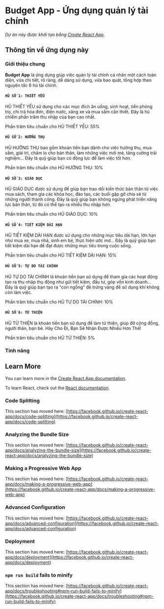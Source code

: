 # Budget App - Ứng dụng quản lý tài chính

*Dự án này được khởi tạo bằng [Create React App](https://github.com/facebook/create-react-app)*.

## Thông tin về ứng dụng này

### Giới thiệu chung

**Budget App** là ứng dụng giúp việc quản lý tài chính cá nhân một cách toàn diện, vừa chi tiết, rõ ràng, dễ dàng sử dụng, vừa bao quát, tổng hợp theo nguyên tắc 6 hũ tài chính.

#### `HŨ SỐ 1: THIẾT YẾU`

HŨ THIẾT YẾU sử dụng cho các mục đích ăn uống, sinh hoạt, tiền phòng trọ, chi trả hóa đơn, điện nước, xăng xe và mua sắm cần thiết. Đây là hũ chiếm phần trăm thu nhập của bạn cao nhất.

Phần trăm tiêu chuẩn cho HŨ THIẾT YẾU: 55%

#### `HŨ SỐ 2: HƯỞNG THỤ`

HŨ HƯỞNG THỤ bao gồm khoản tiền bạn dành cho việc hưởng thụ, mua sắm, giải trí, chăm lo cho bản thân, làm những việc mới mẻ, tăng cường trải nghiệm... Đây là quỹ giúp bạn có động lực để làm việc tốt hơn.

Phần trăm tiêu chuẩn cho HŨ HƯỞNG THỤ: 10%

#### `HŨ SỐ 3: GIÁO DỤC`

HŨ GIÁO DỤC được sử dụng để giúp bạn trao dồi kiến thức bản thân từ việc mua sách, tham gia các khóa học, đào tạo, các buổi gặp gỡ chia sẻ từ những người thành công. Đây là quỹ giúp bạn không ngừng phát triển năng lực bản thân, từ đó có thể tạo ra nhiều thu nhập hơn.

Phần trăm tiêu chuẩn cho HŨ GIÁO DỤC: 10%

#### `HŨ SỐ 4: TIẾT KIỆM DÀI HẠN`

HŨ TIẾT KIỆM DÀI HẠN được sử dụng cho những mục tiêu dài hạn, lớn hạn như mua xe, mua nhà, sinh em bé, thực hiện ước mơ... Đây là quỹ giúp bạn tiết kiệm dài hạn để đạt được những mục tiêu trong cuộc sống.

Phần trăm tiêu chuẩn cho HŨ TIẾT KIỆM DÀI HẠN: 10%

#### `HŨ SỐ 5: TỰ DO TÀI CHÍNH`

HŨ TỰ DO TÀI CHÍNH là khoản tiền bạn sử dụng để tham gia các hoạt động tạo ra thu nhập thụ động như gửi tiết kiệm, đầu tư, góp vốn kinh doanh... Đây là quỹ giúp bạn tạo ra "con ngỗng" đẻ trứng vàng để sử dụng khi không còn làm việc.

Phần trăm tiêu chuẩn cho HŨ TỰ DO TÀI CHÍNH: 10%

#### `HŨ SỐ 6: TỪ THIỆN`

HŨ TỪ THIỆN là khoản tiền bạn sử dụng để làm từ thiện, giúp đỡ cộng đồng, người thân, bạn bè. Hãy Cho Đi, Bạn Sẽ Nhận Được Nhiều Hơn Thế! 

Phần trăm tiêu chuẩn cho HŨ TỪ THIỆN: 5%

### Tính năng

## Learn More

You can learn more in the [Create React App documentation](https://facebook.github.io/create-react-app/docs/getting-started).

To learn React, check out the [React documentation](https://reactjs.org/).

### Code Splitting

This section has moved here: [https://facebook.github.io/create-react-app/docs/code-splitting](https://facebook.github.io/create-react-app/docs/code-splitting)

### Analyzing the Bundle Size

This section has moved here: [https://facebook.github.io/create-react-app/docs/analyzing-the-bundle-size](https://facebook.github.io/create-react-app/docs/analyzing-the-bundle-size)

### Making a Progressive Web App

This section has moved here: [https://facebook.github.io/create-react-app/docs/making-a-progressive-web-app](https://facebook.github.io/create-react-app/docs/making-a-progressive-web-app)

### Advanced Configuration

This section has moved here: [https://facebook.github.io/create-react-app/docs/advanced-configuration](https://facebook.github.io/create-react-app/docs/advanced-configuration)

### Deployment

This section has moved here: [https://facebook.github.io/create-react-app/docs/deployment](https://facebook.github.io/create-react-app/docs/deployment)

### `npm run build` fails to minify

This section has moved here: [https://facebook.github.io/create-react-app/docs/troubleshooting#npm-run-build-fails-to-minify](https://facebook.github.io/create-react-app/docs/troubleshooting#npm-run-build-fails-to-minify)
